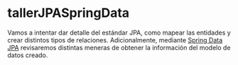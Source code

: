 # tallerJPASpringData
Vamos a intentar dar detalle del estándar JPA, como mapear las entidades y crear distintos tipos de relaciones.
Adicionalmente, mediante [Spring Data JPA](https://docs.spring.io/spring-data/jpa/docs/current/reference/html/#repositories) revisaremos distintas meneras de obtener la información del modelo de datos creado.
